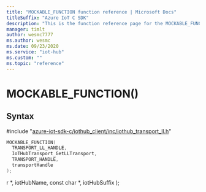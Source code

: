 ```yaml
---                             
title: "MOCKABLE_FUNCTION function reference | Microsoft Docs" 
titleSuffix: "Azure IoT C SDK"            
description: "This is the function reference page for the MOCKABLE_FUNCTION() function in the Azure IoT C SDK. This SDK is used with Azure IoT Hub and Azure IoT Hub Device Provisioning Service"            
manager: timlt                 
author: wesmc7777              
ms.author: wesmc               
ms.date: 09/23/2020                    
ms.service: "iot-hub"             
ms.custom: ""                
ms.topic: "reference"        
---                            
```


# MOCKABLE_FUNCTION()

## Syntax

\#include "[azure-iot-sdk-c/iothub_client/inc/iothub_transport_ll.h](../iothub-transport-ll-h.md)"  
```C
MOCKABLE_FUNCTION(
  TRANSPORT_LL_HANDLE,
  IoTHubTransport_GetLLTransport,
  TRANSPORT_HANDLE,
  transportHandle
);
```

r *,
  iotHubName,
  const char *,
  iotHubSuffix
);
```

